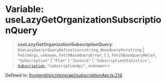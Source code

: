 # Variable: useLazyGetOrganizationSubscriptionQuery

> **useLazyGetOrganizationSubscriptionQuery**: `UseLazyQuery`\<`QueryDefinition`\<`string`, `BaseQueryFn`\<`string` \| `FetchArgs`, `unknown`, `FetchBaseQueryError`, \{ \}, `FetchBaseQueryMeta`\>, `"Subscription"` \| `"Plan"` \| `"Invoice"` \| `"SubscriptionStatistics"`, [`Subscription`](../type-aliases/Subscription.md), `"subscriptionApi"`, `unknown`\>\>

Defined in: [frontend/src/store/api/subscriptionApi.ts:214](https://github.com/lsendel/sass/blob/ca8b2b87627589617e0de57047e1f50d53e78078/frontend/src/store/api/subscriptionApi.ts#L214)
